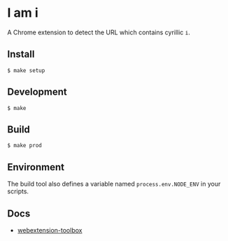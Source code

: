 # I am i

A Chrome extension to detect the URL which contains cyrillic `і`.

## Install

`$ make setup`

## Development
`$ make`

## Build
`$ make prod`

## Environment

The build tool also defines a variable named `process.env.NODE_ENV` in your scripts. 

## Docs

* [webextension-toolbox](https://github.com/HaNdTriX/webextension-toolbox)
